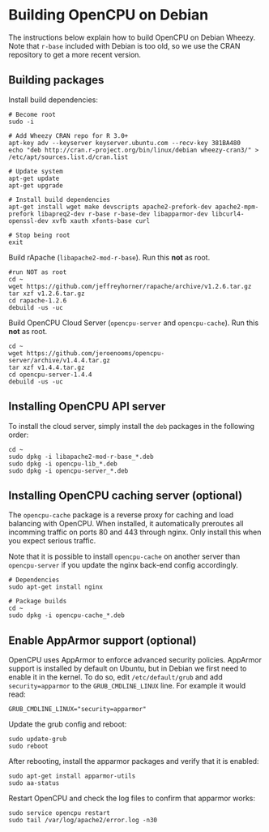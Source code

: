 # Building OpenCPU on Debian

The instructions below explain how to build OpenCPU on Debian Wheezy.
Note that `r-base` included with Debian is too old, so we use the CRAN
repository to get a more recent version.

## Building packages

Install build dependencies:

	# Become root
	sudo -i

	# Add Wheezy CRAN repo for R 3.0+
	apt-key adv --keyserver keyserver.ubuntu.com --recv-key 381BA480
	echo "deb http://cran.r-project.org/bin/linux/debian wheezy-cran3/" > /etc/apt/sources.list.d/cran.list

	# Update system
	apt-get update
	apt-get upgrade

	# Install build dependencies
	apt-get install wget make devscripts apache2-prefork-dev apache2-mpm-prefork libapreq2-dev r-base r-base-dev libapparmor-dev libcurl4-openssl-dev xvfb xauth xfonts-base curl

	# Stop being root
	exit

Build rApache (`libapache2-mod-r-base`). Run this **not** as root.

	#run NOT as root
	cd ~
	wget https://github.com/jeffreyhorner/rapache/archive/v1.2.6.tar.gz
	tar xzf v1.2.6.tar.gz
	cd rapache-1.2.6
	debuild -us -uc

Build OpenCPU Cloud Server (`opencpu-server` and `opencpu-cache`). Run this **not** as root.

	cd ~
	wget https://github.com/jeroenooms/opencpu-server/archive/v1.4.4.tar.gz
	tar xzf v1.4.4.tar.gz
	cd opencpu-server-1.4.4
	debuild -us -uc

## Installing OpenCPU API server

To install the cloud server, simply install the `deb` packages in the following order:

	cd ~
	sudo dpkg -i libapache2-mod-r-base_*.deb
	sudo dpkg -i opencpu-lib_*.deb
	sudo dpkg -i opencpu-server_*.deb

## Installing OpenCPU caching server (optional)

The `opencpu-cache` package is a reverse proxy for caching and load balancing with OpenCPU.
When installed, it automatically preroutes all incomming traffic on ports 80 and 443 through nginx.
Only install this when you expect serious traffic.

Note that it is possible to install `opencpu-cache` on another server than `opencpu-server` if you update the nginx back-end config accordingly.

	# Dependencies
	sudo apt-get install nginx

	# Package builds
	cd ~
	sudo dpkg -i opencpu-cache_*.deb

## Enable AppArmor support (optional)

OpenCPU uses AppArmor to enforce advanced security policies. AppArmor support is installed by default on Ubuntu, but in Debian we first need to enable it in the kernel. To do so, edit `/etc/default/grub` and add `security=apparmor` to the `GRUB_CMDLINE_LINUX` line. For example it would read:

	GRUB_CMDLINE_LINUX="security=apparmor"

Update the grub config and reboot:

	sudo update-grub
	sudo reboot

After rebooting, install the apparmor packages and verify that it is enabled:

	sudo apt-get install apparmor-utils
	sudo aa-status

Restart OpenCPU and check the log files to confirm that apparmor works:

	sudo service opencpu restart
    sudo tail /var/log/apache2/error.log -n30
